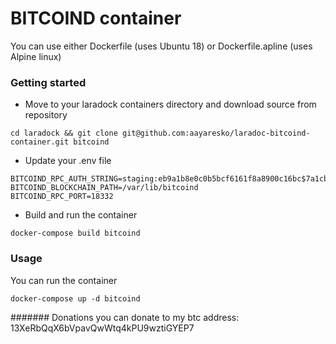 # BITCOIND container

You can use either Dockerfile (uses Ubuntu 18) or Dockerfile.apline (uses Alpine linux)

### Getting started
* Move to your laradock containers directory and download source from repository
```
cd laradock && git clone git@github.com:aayaresko/laradoc-bitcoind-container.git bitcoind
```

* Update your .env file
```
BITCOIND_RPC_AUTH_STRING=staging:eb9a1b8e0c0b5bcf6161f8a8900c16bc$7a1cbdf6c1c613d45274bbf7f7f816aa33ae5e7660f66f579fe9639b0aa09139
BITCOIND_BLOCKCHAIN_PATH=/var/lib/bitcoind
BITCOIND_RPC_PORT=18332
```

* Build and run the container
```
docker-compose build bitcoind
```

### Usage
You can run the container
```
docker-compose up -d bitcoind
```

####### Donations
you can donate to my btc address: 13XeRbQqX6bVpavQwWtq4kPU9wztiGYEP7
